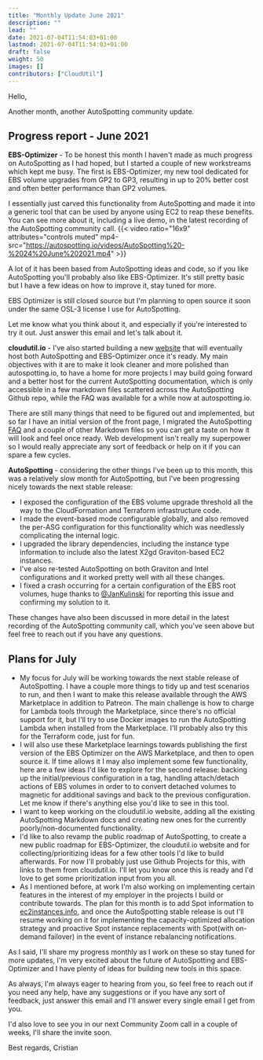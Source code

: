 ```yaml
---
title: "Monthly Update June 2021"
description: ""
lead: ""
date: 2021-07-04T11:54:03+01:00
lastmod: 2021-07-04T11:54:03+01:00
draft: false
weight: 50
images: []
contributors: ["CloudUtil"]
---
```


Hello,

Another month, another AutoSpotting community update.

## Progress report - June 2021

**EBS-Optimizer** - To be honest this month I haven't made as much progress on AutoSpotting as I had hoped, but I started a couple of new workstreams which kept me busy. The first is EBS-Optimizer, my new tool dedicated for EBS volume upgrades from GP2 to GP3, resulting in up to 20% better cost and often better performance than GP2 volumes.

I essentially just carved this functionality from AutoSpotting and made it into a generic tool that can be used by anyone using EC2 to reap these benefits. You can see more about it, including a live demo, in the latest recording of the AutoSpotting community call.
{{< video ratio="16x9" attributes="controls muted" mp4-src="https://autospotting.io/videos/AutoSpotting%20-%2024%20June%202021.mp4" >}}

A lot of it has been based from AutoSpotting ideas and code, so if you like AutoSpotting you'll probably also like EBS-Optimizer. It's still pretty basic but I have a few ideas on how to improve it, stay tuned for more.

EBS Optimizer is still closed source but I'm planning to open source it soon under the same OSL-3 license I use for AutoSpotting.

Let me know what you think about it, and especially if you're interested to try it out. Just answer this email and let's talk about it.

**cloudutil.io** - I've also started building a new [website](https://cloudutil.io) that will eventually host both AutoSpotting and EBS-Optimizer once it's ready. My main objectives with it are to make it look cleaner and more polished than autospotting.io, to have a home for more projects I may build going forward and a better host for the current AutoSpotting documentation, which is only accessible in a few markdown files scattered across the AutoSpotting Github repo, while the FAQ was available for a while now at autospotting.io.

There are still many things that need to be figured out and implemented, but so far I have an initial version of the front page, I migrated the AutoSpotting [FAQ](https://cloudutil.io/docs/autospotting/faq/) and a couple of other Markdown files so you can get a taste on how it will look and feel once ready. Web development isn't really my superpower so I would really appreciate any sort of feedback or help on it if you can spare a few cycles.

**AutoSpotting** - considering the other things I've been up to this month, this was a relatively slow month for AutoSpotting, but I've been progressing nicely towards the next stable release:

- I exposed the configuration of the EBS volume upgrade threshold all the way to the CloudFormation and Terraform infrastructure code.
- I made the event-based mode configurable globally, and also removed the per-ASG configuration for this functionality which was needlessly complicating the internal logic.
- I upgraded the library dependencies, including the instance type information to include also the latest X2gd Graviton-based EC2 instances.
- I've also re-tested AutoSpotting on both Graviton and Intel configurations and it worked pretty well with all these changes.
- I fixed a crash occurring for a certain configuration of the EBS root volumes, huge thanks to [@JanKulinski](https://twitter.com/JanKulinski) for reporting this issue and confirming my solution to it.

These changes have also been discussed in more detail in the latest recording of the AutoSpotting community call, which you've seen above but feel free to reach out if you have any questions.

## Plans for July

- My focus for July will be working towards the next stable release of AutoSpotting. I have a couple more things to tidy up and test scenarios to run, and then I want to make this release available through the AWS Marketplace in addition to Patreon. The main challenge is how to charge for Lambda tools through the Marketplace, since there's no official support for it, but I'll try to use Docker images to run the AutoSpotting Lambda when installed from the Marketplace. I'll probably also try this for the Terraform code, just for fun.
- I will also use these Marketplace learnings towards publishing the first version of the EBS Optimizer on the AWS Marketplace, and then to open source it. If time allows it I may also implement some few functionality, here are a few ideas I'd like to explore for the second release: backing up the initial/previous configuration in a tag, handling attach/detach actions of EBS volumes in order to to convert detached volumes to magnetic for additional savings and back to the previous configuration. Let me know if there's anything else you'd like to see in this tool.
- I want to keep working on the cloudutil.io website, adding all the existing AutoSpotting Markdown docs and creating new ones for the currently poorly/non-documented functionality.
- I'd like to also revamp the public roadmap of AutoSpotting, to create a new public roadmap for EBS-Optimizer, the cloudutil.io website and for collecting/prioritizing ideas for a few other tools I'd like to build afterwards. For now I'll probably just use Github Projects for this, with links to them from cloudutil.io. I'll let you know once this is ready and I'd love to get some prioritization input from you all.
- As I mentioned before, at work I'm also working on implementing certain features in the interest of my employer in the projects I build or contribute towards. The plan for this month is to add Spot information to [ec2instances.info](https://ec2instances.info), and once the AutoSpotting stable release is out I'll resume working on it for implementing the capacity-optimized allocation strategy and proactive Spot instance replacements with Spot(with on-demand failover) in the event of instance rebalancing notifications.

As I said, I'll share my progress monthly as I work on these so stay tuned for more updates, I'm very excited about the future of AutoSpotting and EBS-Optimizer and I have plenty of ideas for building new tools in this space.

As always, I'm always eager to hearing from you, so feel free to reach out if you need any help, have any suggestions or if you have any sort of feedback, just answer this email and I'll answer every single email I get from you.

I'd also love to see you in our next Community Zoom call in a couple of weeks, I'll share the invite soon.

Best regards,
Cristian
